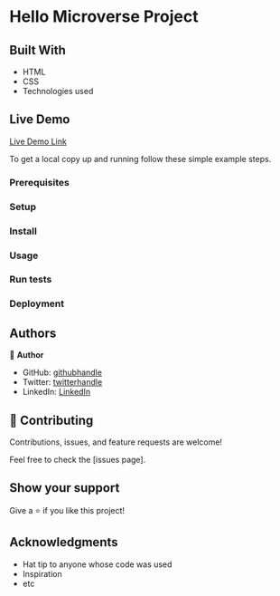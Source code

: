# Hello Microverse Project


## Built With

- HTML
- CSS
- Technologies used

## Live Demo

[Live Demo Link](#)


To get a local copy up and running follow these simple example steps.

### Prerequisites

### Setup

### Install

### Usage

### Run tests

### Deployment



## Authors

👤 **Author**

- GitHub: [githubhandle]()
- Twitter: [twitterhandle]()
- LinkedIn: [LinkedIn]()

## 🤝 Contributing

Contributions, issues, and feature requests are welcome!

Feel free to check the [issues page].

## Show your support

Give a ⭐️ if you like this project!

## Acknowledgments

- Hat tip to anyone whose code was used
- Inspiration
- etc